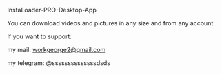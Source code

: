 InstaLoader-PRO-Desktop-App 

You can download videos and pictures in any size and from any account.

If you want to support:

my mail: workgeorge2@gmail.com

my telegram: @ssssssssssssssdsds

